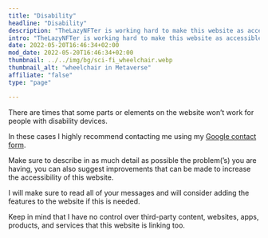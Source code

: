 ```yaml
---
title: "Disability"
headline: "Disability"
description: "TheLazyNFTer is working hard to make this website as accessible as possible for everyone, including those who have to use special devices."
intro: "TheLazyNFTer is working hard to make this website as accessible as possible for everyone, including those who have to use special devices."
date: 2022-05-20T16:46:34+02:00
mod_date: 2022-05-20T16:46:34+02:00
thumbnail: ../../img/bg/sci-fi_wheelchair.webp
thumbnail_alt: "wheelchair in Metaverse"
affiliate: "false"
type: "page"

---
```

There are times that some parts or elements on the website won’t work for people with disability devices.

In these cases I highly recommend contacting me using my [Google contact form](https://forms.gle/mYVi4YpuUNGoPgu96).

Make sure to describe in as much detail as possible the problem(’s) you are having, you can also suggest improvements that can be made to increase the accessibility of this website.

I will make sure to read all of your messages and will consider adding the features to the website if this is needed.

Keep in mind that I have no control over third-party content, websites, apps, products, and services that this website is linking too.
